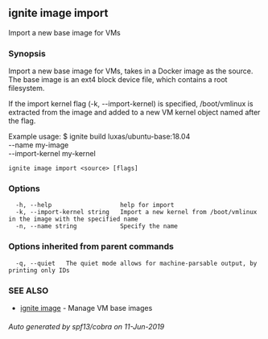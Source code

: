 ## ignite image import

Import a new base image for VMs

### Synopsis


Import a new base image for VMs, takes in a Docker image as the source.
The base image is an ext4 block device file, which contains a root filesystem.

If the import kernel flag (-k, --import-kernel) is specified,
/boot/vmlinux is extracted from the image and added to a new
VM kernel object named after the flag.

Example usage:
    $ ignite build luxas/ubuntu-base:18.04 \
		--name my-image \
		--import-kernel my-kernel


```
ignite image import <source> [flags]
```

### Options

```
  -h, --help                   help for import
  -k, --import-kernel string   Import a new kernel from /boot/vmlinux in the image with the specified name
  -n, --name string            Specify the name
```

### Options inherited from parent commands

```
  -q, --quiet   The quiet mode allows for machine-parsable output, by printing only IDs
```

### SEE ALSO

* [ignite image](ignite_image.md)	 - Manage VM base images

###### Auto generated by spf13/cobra on 11-Jun-2019

